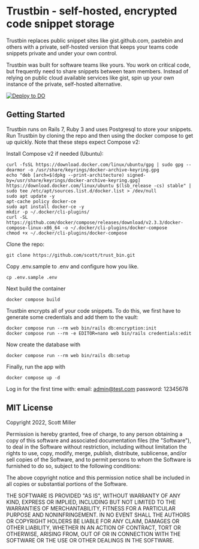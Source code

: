 # Trustbin - self-hosted, encrypted code snippet storage

Trustbin replaces public snippet sites like gist.github.com, pastebin and others
with a private, self-hosted version that keeps your teams code snippets private and
under your own control.

Trustbin was built for software teams like yours. You work on critical code, but
frequently need to share snippets between team members. Instead of relying on 
public cloud available services like gist, spin up your own instance of the private,
self-hosted alternative.

[![Deploy to DO](https://www.deploytodo.com/do-btn-blue.svg)](https://cloud.digitalocean.com/apps/new?repo=https://github.com/scott/trust_bin/tree/master)

## Getting Started

Trustbin runs on Rails 7, Ruby 3 and uses Postgresql to store your snippets.  Run
Trustbin by cloning the repo and then using the docker compose to get up quickly.  Note
that these steps expect Compose v2:

Install Compose v2 if needed (Ubuntu):
```
curl -fsSL https://download.docker.com/linux/ubuntu/gpg | sudo gpg --dearmor -o /usr/share/keyrings/docker-archive-keyring.gpg
echo "deb [arch=$(dpkg --print-architecture) signed-by=/usr/share/keyrings/docker-archive-keyring.gpg] https://download.docker.com/linux/ubuntu $(lsb_release -cs) stable" | sudo tee /etc/apt/sources.list.d/docker.list > /dev/null
sudo apt update -y
apt-cache policy docker-ce
sudo apt install docker-ce -y
mkdir -p ~/.docker/cli-plugins/
curl -SL https://github.com/docker/compose/releases/download/v2.3.3/docker-compose-linux-x86_64 -o ~/.docker/cli-plugins/docker-compose
chmod +x ~/.docker/cli-plugins/docker-compose
```

Clone the repo:
```
git clone https://github.com/scott/trust_bin.git
```

Copy .env.sample to .env and configure how you like.
```
cp .env.sample .env
```

Next build the container
```
docker compose build
```

Trustbin encrypts all of your code snippets. To do this, we first have to generate
some credentials and add them to the vault:
```
docker compose run --rm web bin/rails db:encryption:init
docker compose run --rm -e EDITOR=nano web bin/rails credentials:edit
```

Now create the database with
```
docker compose run --rm web bin/rails db:setup
```

Finally, run the app with
```
docker compose up -d
```

Log in for the first time with:
email: admin@test.com
password: 12345678

## MIT License

Copyright 2022, Scott Miller

Permission is hereby granted, free of charge, to any person obtaining a copy of this software and associated documentation files (the "Software"), to deal in the Software without restriction, including without limitation the rights to use, copy, modify, merge, publish, distribute, sublicense, and/or sell copies of the Software, and to permit persons to whom the Software is furnished to do so, subject to the following conditions:

The above copyright notice and this permission notice shall be included in all copies or substantial portions of the Software.

THE SOFTWARE IS PROVIDED "AS IS", WITHOUT WARRANTY OF ANY KIND, EXPRESS OR IMPLIED, INCLUDING BUT NOT LIMITED TO THE WARRANTIES OF MERCHANTABILITY, FITNESS FOR A PARTICULAR PURPOSE AND NONINFRINGEMENT. IN NO EVENT SHALL THE AUTHORS OR COPYRIGHT HOLDERS BE LIABLE FOR ANY CLAIM, DAMAGES OR OTHER LIABILITY, WHETHER IN AN ACTION OF CONTRACT, TORT OR OTHERWISE, ARISING FROM, OUT OF OR IN CONNECTION WITH THE SOFTWARE OR THE USE OR OTHER DEALINGS IN THE SOFTWARE.
